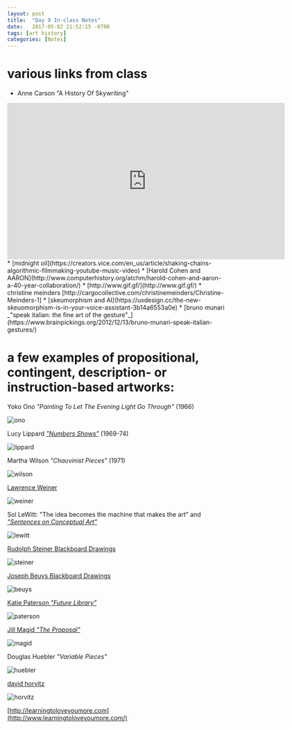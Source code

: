```yaml
---
layout: post
title:  "Day 9 In-class Notes"
date:   2017-05-02 21:52:15 -0700
tags: [art history]
categories: [Notes]
---
```


# various links from class
* Anne Carson "A History Of Skywriting"
<iframe src="https://player.vimeo.com/video/166274331?title=0&byline=0&portrait=0" width="640" height="360" frameborder="0" webkitallowfullscreen mozallowfullscreen allowfullscreen></iframe>
* [midnight oil](https://creators.vice.com/en_us/article/shaking-chains-algorithmic-filmmaking-youtube-music-video)
* [Harold Cohen and AARON](http://www.computerhistory.org/atchm/harold-cohen-and-aaron-a-40-year-collaboration/)  
* [http://www.gif.gf/](http://www.gif.gf/)
* christine meinders [http://cargocollective.com/christinemeinders/Christine-Meinders-1]
* [skeumorphism and AI](https://uxdesign.cc/the-new-skeuomorphism-is-in-your-voice-assistant-3b14a6553a0e)
* [bruno munari _"speak italian: the fine art of the gesture"_](https://www.brainpickings.org/2012/12/13/bruno-munari-speak-italian-gestures/)

# a few examples of propositional, contingent, description- or instruction-based artworks:



Yoko Ono _"Painting To Let The Evening Light Go Through"_ (1966)

![ono](assets/images/ono.jpg)


Lucy Lippard [_"Numbers Shows"_](https://www.google.com/search?q=lucy+lippard+numbers+show&source=lnms&tbm=isch&sa=X&ved=0ahUKEwiGvKWapNLTAhVX02MKHTbGAqgQ_AUIBigB&biw=1247&bih=627#tbm=isch&q=lucy+lippard+numbers+shows) (1969-74)

![lippard](assets/images/lippard.jpg)


Martha Wilson _"Chauvinist Pieces"_ (1971) 

![wilson](assets/images/wilson.jpg)


[Lawrence Weiner](https://www.google.com/search?q=lawrence+weiner&source=lnms&tbm=isch&sa=X&ved=0ahUKEwiokZqfk9PTAhUoslQKHTe8AQ8Q_AUICigB&biw=1247&bih=627&dpr=2)

![weiner](assets/images/weiner.jpg)


Sol LeWitt: "The idea becomes the machine that makes the art" and [_"Sentences on Conceptual Art"_](http://www.altx.com/vizarts/conceptual.html)

![lewitt](assets/images/lewitt.jpg)


[Rudolph Steiner Blackboard Drawings](https://www.google.com/search?q=rudolf+steiner+blackboard&source=lnms&tbm=isch&sa=X&ved=0ahUKEwiguuvao9LTAhVeVWMKHSXFDzIQ_AUICigB&biw=1247&bih=627)

![steiner](assets/images/steiner.jpg)


[Joseph Beuys Blackboard Drawings](https://www.google.com/search?q=joseph+beuys+blackboard&source=lnms&tbm=isch&sa=X&ved=0ahUKEwiCxtfUo9LTAhUL1GMKHcQiDkAQ_AUICigB&biw=1247&bih=627)

![beuys](assets/images/beuys.jpg)


[Katie Paterson _"Future Library"_](http://www.katiepaterson.org/futurelibrary/)

![paterson](assets/images/paterson.png)


[Jill Magid _"The Proposal"_](http://www.jillmagid.com/exhibitions/the-proposal)

![magid](assets/images/magid.jpg)


Douglas Huebler _"Variable Pieces"_

![huebler](assets/images/huebler.jpg)


[david horvitz](http://www.davidhorvitz.com/)

![horvitz](assets/images/horvitz.jpg)


[http://learningtoloveyoumore.com](http://www.learningtoloveyoumore.com/)

